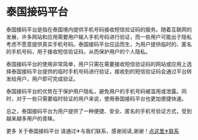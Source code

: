 # 泰国接码平台

泰国接码平台是指在泰国境内提供手机号码接收短信验证码的服务。随着互联网的发展，许多网站和应用需要用户输入手机号码进行验证，而一些用户可能出于隐私考虑不愿意提供真实手机号码。泰国接码平台应运而生，为用户提供临时的、匿名的手机号码，用于接收短信验证码，从而保护用户的个人隐私。

泰国接码平台的使用非常简单，用户只需在需要接收短信验证码的网站或应用上选择泰国接码平台提供的临时手机号码进行验证，接收到的短信验证码会通过平台转发给用户，用户即可完成验证。

泰国接码平台的优势在于保护用户隐私，避免用户的手机号码被滥用或泄露。同时，对于一些只需要临时验证的用户来说，使用泰国接码平台也更加便捷快速。

总之，泰国接码平台为用户提供了一种便捷、安全、匿名的手机号验证方式，受到越来越多用户的青睐。

更多 关于泰国接码平台 请通过✈与我们联系，感谢阅读,谢谢！[点这里✈联系](https://b.k02.cc)